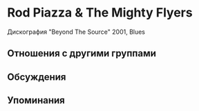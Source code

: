 # Rod Piazza & The Mighty Flyers

Дискография
"Beyond The Source" 2001, Blues

## Отношения с другими группами


## Обсуждения


## Упоминания

